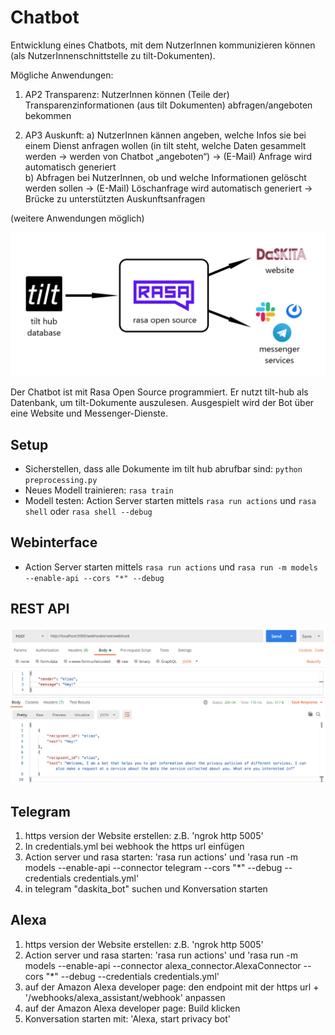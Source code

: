 # Chatbot
Entwicklung eines Chatbots, mit dem NutzerInnen kommunizieren können (als NutzerInnenschnittstelle zu tilt-Dokumenten).

Mögliche Anwendungen: 
1.	AP2 Transparenz: 
NutzerInnen können (Teile der) Transparenzinformationen (aus tilt Dokumenten) abfragen/angeboten bekommen 

2.	AP3 Auskunft: 
  a)	NutzerInnen kännen angeben, welche Infos sie bei einem Dienst anfragen wollen (in tilt steht, welche Daten gesammelt werden -> werden von Chatbot „angeboten“) 
			-> (E-Mail) Anfrage wird automatisch generiert      
  b)	Abfragen bei NutzerInnen, ob und welche Informationen gelöscht werden sollen -> (E-Mail) Löschanfrage wird automatisch generiert
  ->	Brücke zu unterstützten Auskunftsanfragen



(weitere Anwendungen möglich)

![](./docs/uebersicht.png)


Der Chatbot ist mit Rasa Open Source programmiert. Er nutzt tilt-hub als Datenbank, um tilt-Dokumente auszulesen. Ausgespielt wird der Bot über eine Website und Messenger-Dienste.


## Setup 

- Sicherstellen, dass alle Dokumente im tilt hub abrufbar sind: `python preprocessing.py`
- Neues Modell trainieren: `rasa train`
- Modell testen: Action Server starten mittels `rasa run actions` und `rasa shell` oder `rasa shell --debug`

## Webinterface
- Action Server starten mittels `rasa run actions` und `rasa run -m models --enable-api --cors "*" --debug`

## REST API

![](./docs/rest.png)

## Telegram
1. 	https version der Website erstellen: z.B. 'ngrok http 5005'
2.	In credentials.yml bei webhook the https url einfügen
3.	Action server und rasa starten: 'rasa run actions' und 'rasa run -m models --enable-api --connector telegram --cors "*" --debug --credentials credentials.yml'
4. 	in telegram "daskita_bot" suchen und Konversation starten

## Alexa
1.	https version der Website erstellen: z.B. 'ngrok http 5005'
2.	Action server und rasa starten: 'rasa run actions' und 'rasa run -m models --enable-api --connector alexa_connector.AlexaConnector --cors "*" --debug --credentials credentials.yml'
3.	auf der Amazon Alexa developer page: den endpoint mit der https url + '/webhooks/alexa_assistant/webhook' anpassen
4.	auf der Amazon Alexa developer page: Build klicken
5.	Konversation starten mit: 'Alexa, start privacy bot'
